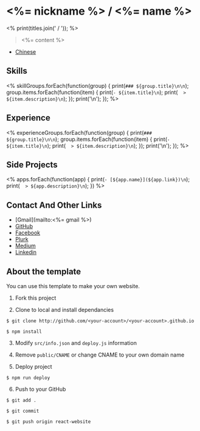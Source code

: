 # <%= nickname %> / <%= name %>

<% print(titles.join(' / ')); %>

> <%= content %>

- [Chinese](https://github.com/lili668668/lili668668.github.io/blob/react-website/README.zh.md)

## Skills

<%
  skillGroups.forEach(function(group) {
    print(`### ${group.title}\n\n`);
    group.items.forEach(function(item) {
      print(`- ${item.title}\n`);
      print(`  > ${item.description}\n`);
    });
    print('\n');
  });
%>

## Experience

<%
  experienceGroups.forEach(function(group) {
    print(`### ${group.title}\n\n`);
    group.items.forEach(function(item) {
      print(`- ${item.title}\n`);
      print(`  > ${item.description}\n`);
    });
    print('\n');
  });
%>

## Side Projects

<%
  apps.forEach(function(app) {
    print(`- [${app.name}](${app.link})\n`);
    print(`  > ${app.description}\n`);
  })
%>

## Contact And Other Links

- [Gmail](mailto:<%= gmail %>)
- [GitHub](<%= github %>)
- [Facebook](<%= facebook %>)
- [Plurk](<%= plurk %>)
- [Medium](<%= medium %>)
- [Linkedin](<%= linkedin %>)

## About the template

You can use this template to make your own website.

1. Fork this project

2. Clone to local and install dependancies

  `$ git clone http://github.com/<your-account>/<your-account>.github.io`

  `$ npm install`

3. Modify `src/info.json` and `deploy.js` information

4. Remove `public/CNAME` or change CNAME to your own domain name

5. Deploy project

  `$ npm run deploy`

6. Push to your GitHub

  `$ git add .`

  `$ git commit`

  `$ git push origin react-website`
